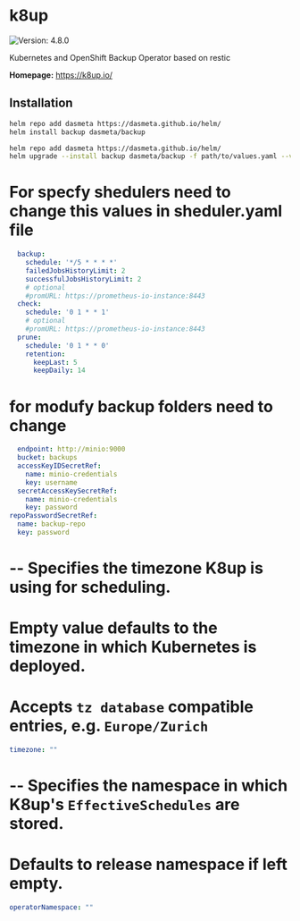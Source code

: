 # k8up

![Version: 4.8.0](https://img.shields.io/badge/Version-4.8.0-informational?style=flat-square)

Kubernetes and OpenShift Backup Operator based on restic

**Homepage:** <https://k8up.io/>

## Installation

```bash
helm repo add dasmeta https://dasmeta.github.io/helm/
helm install backup dasmeta/backup
```

```bash
helm repo add dasmeta https://dasmeta.github.io/helm/
helm upgrade --install backup dasmeta/backup -f path/to/values.yaml --values schedule.yaml
```


# For specfy shedulers need to change this values in sheduler.yaml file 
```yaml
  backup:
    schedule: '*/5 * * * *'
    failedJobsHistoryLimit: 2
    successfulJobsHistoryLimit: 2
    # optional
    #promURL: https://prometheus-io-instance:8443
  check:
    schedule: '0 1 * * 1'
    # optional
    #promURL: https://prometheus-io-instance:8443
  prune:
    schedule: '0 1 * * 0'
    retention:
      keepLast: 5
      keepDaily: 14
```

# for modufy backup folders need to change 
```yaml 
  endpoint: http://minio:9000
  bucket: backups
  accessKeyIDSecretRef:
    name: minio-credentials
    key: username
  secretAccessKeySecretRef:
    name: minio-credentials
    key: password
repoPasswordSecretRef:
  name: backup-repo
  key: password
```


# -- Specifies the timezone K8up is using for scheduling.
# Empty value defaults to the timezone in which Kubernetes is deployed.
# Accepts `tz database` compatible entries, e.g. `Europe/Zurich`
```yaml
timezone: ""
```

# -- Specifies the namespace in which K8up's `EffectiveSchedules` are stored.
# Defaults to release namespace if left empty.
```yaml
operatorNamespace: ""
```
